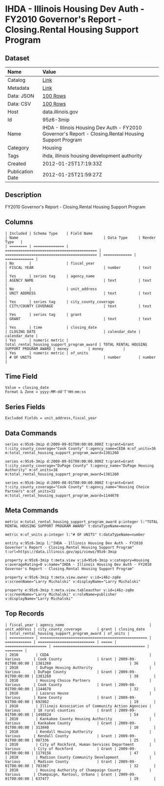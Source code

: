 # IHDA - Illinois Housing Dev Auth - FY2010 Governor's Report - Closing.Rental Housing Support Program

## Dataset

| Name | Value |
| :--- | :---- |
| Catalog | [Link](https://catalog.data.gov/dataset/ihda-illinois-housing-dev-auth-fy2010-governors-report-closing-rental-housing-support-prog-79e78) |
| Metadata | [Link](https://data.illinois.gov/api/views/95z6-3mip) |
| Data: JSON | [100 Rows](https://data.illinois.gov/api/views/95z6-3mip/rows.json?max_rows=100) |
| Data: CSV | [100 Rows](https://data.illinois.gov/api/views/95z6-3mip/rows.csv?max_rows=100) |
| Host | data.illinois.gov |
| Id | 95z6-3mip |
| Name | IHDA - Illinois Housing Dev Auth - FY2010 Governor's Report - Closing.Rental Housing Support Program |
| Category | Housing |
| Tags | ihda, illinois housing development authority |
| Created | 2012-01-25T17:19:33Z |
| Publication Date | 2012-01-25T21:59:27Z |

## Description

FY2010 Governor's Report - Closing.Rental Housing Support Program

## Columns

```ls
| Included | Schema Type    | Field Name                                 | Name                                       | Data Type     | Render Type   |
| ======== | ============== | ========================================== | ========================================== | ============= | ============= |
| No       |                | fiscal_year                                | FISCAL YEAR                                | number        | text          |
| Yes      | series tag     | agency_name                                | AGENCY NAME                                | text          | text          |
| No       |                | unit_address                               | UNIT ADDRESS                               | text          | text          |
| Yes      | series tag     | city_county_coverage                       | CITY/COUNTY COVERAGE                       | text          | text          |
| Yes      | series tag     | grant                                      | GRANT                                      | text          | text          |
| Yes      | time           | closing_date                               | CLOSING DATE                               | calendar_date | calendar_date |
| Yes      | numeric metric | total_rental_housing_support_program_award | TOTAL RENTAL HOUSING SUPPORT PROGRAM AWARD | money         | money         |
| Yes      | numeric metric | of_units                                   | # OF UNITS                                 | number        | number        |
```

## Time Field

```ls
Value = closing_date
Format & Zone = yyyy-MM-dd'T'HH:mm:ss
```

## Series Fields

```ls
Excluded Fields = unit_address,fiscal_year
```

## Data Commands

```ls
series e:95z6-3mip d:2009-09-01T00:00:00.000Z t:grant=Grant t:city_county_coverage="Cook County" t:agency_name=CEDA m:of_units=36 m:total_rental_housing_support_program_award=1381260

series e:95z6-3mip d:2009-09-01T00:00:00.000Z t:grant=Grant t:city_county_coverage="DuPage County" t:agency_name="DuPage Housing Authority" m:of_units=38 m:total_rental_housing_support_program_award=1381260

series e:95z6-3mip d:2009-08-01T00:00:00.000Z t:grant=Grant t:city_county_coverage="Cook County" t:agency_name="Housing Choice Partners" m:of_units=32 m:total_rental_housing_support_program_award=1144678
```

## Meta Commands

```ls
metric m:total_rental_housing_support_program_award p:integer l:"TOTAL RENTAL HOUSING SUPPORT PROGRAM AWARD" t:dataTypeName=money

metric m:of_units p:integer l:"# OF UNITS" t:dataTypeName=number

entity e:95z6-3mip l:"IHDA - Illinois Housing Dev Auth - FY2010 Governor's Report - Closing.Rental Housing Support Program" t:url=https://data.illinois.gov/api/views/95z6-3mip

property e:95z6-3mip t:meta.view v:id=95z6-3mip v:category=Housing v:averageRating=0 v:name="IHDA - Illinois Housing Dev Auth - FY2010 Governor's Report - Closing.Rental Housing Support Program"

property e:95z6-3mip t:meta.view.owner v:id=i46z-zq8e v:screenName="Larry Michalski" v:displayName="Larry Michalski"

property e:95z6-3mip t:meta.view.tableauthor v:id=i46z-zq8e v:screenName="Larry Michalski" v:roleName=publisher v:displayName="Larry Michalski"
```

## Top Records

```ls
| fiscal_year | agency_name                                       | unit_address | city_county_coverage       | grant | closing_date        | total_rental_housing_support_program_award | of_units | 
| =========== | ================================================= | ============ | ========================== | ===== | =================== | ========================================== | ======== | 
| 2010        | CEDA                                              | Various      | Cook County                | Grant | 2009-09-01T00:00:00 | 1381260                                    | 36       | 
| 2010        | DuPage Housing Authority                          | Various      | DuPage County              | Grant | 2009-09-01T00:00:00 | 1381260                                    | 38       | 
| 2010        | Housing Choice Partners                           | Various      | Cook County                | Grant | 2009-08-01T00:00:00 | 1144678                                    | 32       | 
| 2010        | Lazarus House                                     | Various      | Kane County                | Grant | 2009-09-01T00:00:00 | 692802                                     | 19       | 
| 2010        | Illinois Association of Community Action Agencies | Various      | 18 rural counties          | Grant | 2009-09-01T00:00:00 | 1498824                                    | 54       | 
| 2010        | Kankakee County Housing Authority                 | Various      | Kankakee County            | Grant | 2009-09-01T00:00:00 | 313840                                     | 10       | 
| 2010        | Kendall Houing Authority                          | Various      | Kendall County             | Grant | 2009-09-01T00:00:00 | 987336                                     | 25       | 
| 2010        | City of Rockford, Human Services Department       | Various      | City of Rockford           | Grant | 2009-09-01T00:00:00 | 1179156                                    | 47       | 
| 2010        | Madison County Community Development              | Various      | Madison County             | Grant | 2009-09-01T00:00:00 | 783367                                     | 32       | 
| 2010        | Housing Authority of Champaign County             | Various      | Champaign, Rantoul, Urbana | Grant | 2009-09-01T00:00:00 | 637477                                     | 19       | 
```